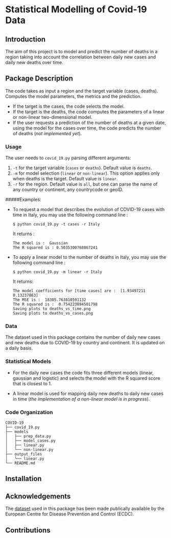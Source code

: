 # Statistical Modelling of Covid-19 Data

## Introduction

The aim of this project is to model and predict the number of deaths in a region taking into account the correlation between daily new cases and daily new deaths over time.

## Package Description

The code takes as input a region and the target variable (cases, deaths). Computes the model parameters, the metrics and the prediction.  
* If the target is the cases, the code selects the model.
* If the target is the deaths, the code computes the parameters of a linear or non-linear two-dimensional model.
* If the user requests a prediction of the number of deaths at a given date, using the model for the cases over time, the code predicts the number of deaths (*not implemented yet*).

### Usage

The user needs to ``covid_19.py`` parsing different arguments:

1. ``-t`` for the target variable (``cases`` or ``deaths``). Default value is ``deaths``.
2. ``-m`` for model selection (``linear`` or ``non-linear``). This option applies only when deaths is the target. Default value is ``linear``.
3. ``-r`` for the region. Default value is ``all``, but one can parse the name of any country or continent, any countrycode or geoID.  

#####Examples:

* To request a model that describes the evolution of COVID-19 cases with time in Italy, you may use the following command line :

      $ python covid_19.py -t cases -r Italy  
  It returns :

      The model is :  Gaussian
      The R squared is : 0.5035300768867241

* To apply a linear model to the number of deaths in Italy, you may use the following command line :

      $ python covid_19.py -m linear -r Italy
  It returns:

      The model coefficients for [time cases] are :  [1.93497211 0.13237863]
      The MSE is :  18305.763810591132
      The R squared is :  0.754223894501798
      Saving plots to deaths_vs_time.png
      Saving plots to deaths_vs_cases.png


### Data

The dataset used in this package contains the number of daily new cases and new deaths due to COVID-19 by country and continent. It is updated on a daily basis.

### Statistical Models

* For the daily new cases the code fits three different models (linear, gaussian and logistic) and selects the model with the R squared score that is closest to 1.

* A linear model is used for mapping daily new deaths to daily new cases in time (*the implementation of a non-linear model is in progress*).

### Code Organization

```
COVID-19
├── covid_19.py
├── models
│   ├── prep_data.py
│   ├── model_cases.py
│   ├── linear.py
│   └── non-linear.py
├── output_files
│   └── linear.py
└── README.md
```

## Installation


## Acknowledgements

The [dataset](https://www.ecdc.europa.eu/en/publications-data/download-todays-data-geographic-distribution-covid-19-cases-worldwide) used in this package has been made publically available by the European Centre for Disease Prevention and Control (ECDC).

## Contributions
